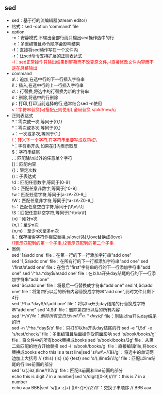 ## sed
- sed：基于行的流编辑器(stream editor)  
- 格式：sed -option 'command' file  
- option  
-n：安静模式,不输出全部行而只输出sed操作选中的行  
-e：多重编辑且命令顺序会影响结果  
-f：直接将sed动作写在一个文件内  
-r：让sed命令支持扩展的正则表达式  
<font color=red>-i：sed正常操作只输出结果到屏幕而不改变原文件,-i直接修改文件内容而不是在屏幕输出</font>  
- command  
a\：追加,在选中行的下一行插入字符串  
i\：插入,在选中行的上一行插入字符串  
c\：行替换,将选中的行替换为新的字符串  
d：删除,将选中的行删除  
p：打印,打印当前选择的行,通常结合sed -n使用  
<font color=red>s：字符串替换(可搭配正则使用),全局替换 s/old/new/g</font>  
- 正则表达式  
?：零次或一次,等同于{0,1}  
\*：零次或多次,等同于{0,}  
+：一次或多次,等同于{1,}  
<font color=red>\\：转义下一个字符,在字符串里要写成双斜杠\\</font>  
^：字符串开头,如果在[]内表示取反  
$：字符串结尾  
.：匹配除\n以外的任意单个字符  
[]：匹配内容  
{}：限定次数  
()：子表达式  
\d：匹配任意数字,等同于[0-9]  
\D：匹配任意非数字,等同于[^0-9]  
\w：匹配任意字符,等同于[a-zA-Z0-9_]  
\W：匹配任意非字符,等同于[^a-zA-Z0-9_]  
\s：匹配任意空白字符,等同于[\t\n\r\f]  
\S：匹配任意非空字符,等同于[^\t\n\r\f]  
{n}：刚好n次  
{n,}：至少n次  
{n,m}：至少n次至多m次  
&：保存搜索字符作相应替换,s/love/{&}/,love替换成{love}  
<font color=red>\1表示匹配到的第一个子串,\2表示匹配到的第二个子串</font>  
- 案例  
sed '1a\add one' file：在第一行的下一行添加字符串"add one"  
sed '1,$a\add one' file：在所有行的下一行都添加字符串"add one"  
sed '/first/a\add one' file：在包含"first"字符串的行的下一行添加字符串"add one"  
sed '/^ha.*day$/a\add one' file：在以ha开头day结尾的行的下一行添加字符串"add one"  
sed '$c\add one' file：将最后一行替换成字符串"add one"  
sed '4,$c\add one' file：将第四行以后的所有内容替换成字符串"add one",此时文件只剩下4行  
sed '/^ha.*day$/c\add one' file：将以ha开头day结尾的行替换成字符串"add one"  
sed '4,$d' file：删除第四行以后的所有内容  
sed '/^$/d' file：删除所有空白行  
sed '/^ha.*day$/d' file：删除以ha开头day结尾的行  
sed -n '/^ha.*day$/p' file：只打印以ha开头day结尾的行  
sed -e '1,5d' -e 's/test/check/' file：多重编辑且后面操作受前面影响  
sed 's/book/books/g' file：将文件中的所有book替换成books  
sed 's/book/books/2g' file：从第二处匹配的地方开始替换  
sed -i 's/book/books/g' file：直接编辑file,将book替换成books  
echo this is a test line|sed 's/\w\\+/{&}/g'：将选中的单词两边加上大括号  // {this} {is} {a} {test}  
sed 's/(.)line$/\1/g' file：匹配以line结尾的行line前面的部分  
sed 's/(.)is(.)line/\1\2/g' file：匹配is前面和line前面的部分  
echo this is digit 7 in a number|sed 's/digit\([0-9]\)/\1/'：this is 7 in a number  
echo aaa BBB|sed 's/\([a-z]\+\) \([A-Z]\+\)/\2\1/'：交换子串顺序  // BBB aaa  
